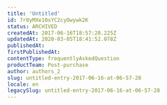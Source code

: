 ```yaml
---
title: 'Untitled'
id: 7r0yMXe10sYC2cyOwywk2K
status: ARCHIVED
createdAt: 2017-06-16T18:57:28.225Z
updatedAt: 2020-03-05T18:41:52.078Z
publishedAt: 
firstPublishedAt: 
contentType: frequentlyAskedQuestion
productTeam: Post-purchase
author: authors_2
slug: untitled-entry-2017-06-16-at-06-57-28
locale: en
legacySlug: untitled-entry-2017-06-16-at-06-57-28
---
```




